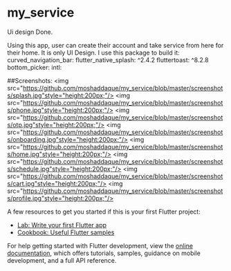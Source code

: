 # my_service

Ui design Done.

Using this app, user can create their account and take service from here for their home. It is only UI Design.
I use this package to build it:
  curved_navigation_bar:
  flutter_native_splash: ^2.4.2
  fluttertoast: ^8.2.8
  bottom_picker:
  intl:

##Screenshots:
<img src="https://github.com/moshaddaque/my_service/blob/master/screenshots/splash.jpg"style="height:200px;"/> 
<img src="https://github.com/moshaddaque/my_service/blob/master/screenshots/phone.jpg"style="height:200px;"/> 
<img src="https://github.com/moshaddaque/my_service/blob/master/screenshots/otp.jpg"style="height:200px;"/> 
<img src="https://github.com/moshaddaque/my_service/blob/master/screenshots/onboarding.jpg"style="height:200px;"/> 
<img src="https://github.com/moshaddaque/my_service/blob/master/screenshots/home.jpg"style="height:200px;"/> 
<img src="https://github.com/moshaddaque/my_service/blob/master/screenshots/schedule.jpg"style="height:200px;"/> 
<img src="https://github.com/moshaddaque/my_service/blob/master/screenshots/cart.jpg"style="height:200px;"/> 
<img src="https://github.com/moshaddaque/my_service/blob/master/screenshots/profile.jpg"style="height:200px;"/>

A few resources to get you started if this is your first Flutter project:

- [Lab: Write your first Flutter app](https://docs.flutter.dev/get-started/codelab)
- [Cookbook: Useful Flutter samples](https://docs.flutter.dev/cookbook)

For help getting started with Flutter development, view the
[online documentation](https://docs.flutter.dev/), which offers tutorials,
samples, guidance on mobile development, and a full API reference.
